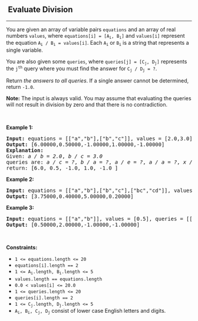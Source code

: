 <h2>  Evaluate Division</h2><hr><div style="user-select: auto;"><p style="user-select: auto;">You are given an array of variable pairs <code style="user-select: auto;">equations</code> and an array of real numbers <code style="user-select: auto;">values</code>, where <code style="user-select: auto;">equations[i] = [A<sub style="user-select: auto;">i</sub>, B<sub style="user-select: auto;">i</sub>]</code> and <code style="user-select: auto;">values[i]</code> represent the equation <code style="user-select: auto;">A<sub style="user-select: auto;">i</sub> / B<sub style="user-select: auto;">i</sub> = values[i]</code>. Each <code style="user-select: auto;">A<sub style="user-select: auto;">i</sub></code> or <code style="user-select: auto;">B<sub style="user-select: auto;">i</sub></code> is a string that represents a single variable.</p>

<p style="user-select: auto;">You are also given some <code style="user-select: auto;">queries</code>, where <code style="user-select: auto;">queries[j] = [C<sub style="user-select: auto;">j</sub>, D<sub style="user-select: auto;">j</sub>]</code> represents the <code style="user-select: auto;">j<sup style="user-select: auto;">th</sup></code> query where you must find the answer for <code style="user-select: auto;">C<sub style="user-select: auto;">j</sub> / D<sub style="user-select: auto;">j</sub> = ?</code>.</p>

<p style="user-select: auto;">Return <em style="user-select: auto;">the answers to all queries</em>. If a single answer cannot be determined, return <code style="user-select: auto;">-1.0</code>.</p>

<p style="user-select: auto;"><strong style="user-select: auto;">Note:</strong> The input is always valid. You may assume that evaluating the queries will not result in division by zero and that there is no contradiction.</p>

<p style="user-select: auto;">&nbsp;</p>
<p style="user-select: auto;"><strong style="user-select: auto;">Example 1:</strong></p>

<pre style="user-select: auto;"><strong style="user-select: auto;">Input:</strong> equations = [["a","b"],["b","c"]], values = [2.0,3.0], queries = [["a","c"],["b","a"],["a","e"],["a","a"],["x","x"]]
<strong style="user-select: auto;">Output:</strong> [6.00000,0.50000,-1.00000,1.00000,-1.00000]
<strong style="user-select: auto;">Explanation:</strong> 
Given: <em style="user-select: auto;">a / b = 2.0</em>, <em style="user-select: auto;">b / c = 3.0</em>
queries are: <em style="user-select: auto;">a / c = ?</em>, <em style="user-select: auto;">b / a = ?</em>, <em style="user-select: auto;">a / e = ?</em>, <em style="user-select: auto;">a / a = ?</em>, <em style="user-select: auto;">x / x = ?</em>
return: [6.0, 0.5, -1.0, 1.0, -1.0 ]
</pre>

<p style="user-select: auto;"><strong style="user-select: auto;">Example 2:</strong></p>

<pre style="user-select: auto;"><strong style="user-select: auto;">Input:</strong> equations = [["a","b"],["b","c"],["bc","cd"]], values = [1.5,2.5,5.0], queries = [["a","c"],["c","b"],["bc","cd"],["cd","bc"]]
<strong style="user-select: auto;">Output:</strong> [3.75000,0.40000,5.00000,0.20000]
</pre>

<p style="user-select: auto;"><strong style="user-select: auto;">Example 3:</strong></p>

<pre style="user-select: auto;"><strong style="user-select: auto;">Input:</strong> equations = [["a","b"]], values = [0.5], queries = [["a","b"],["b","a"],["a","c"],["x","y"]]
<strong style="user-select: auto;">Output:</strong> [0.50000,2.00000,-1.00000,-1.00000]
</pre>

<p style="user-select: auto;">&nbsp;</p>
<p style="user-select: auto;"><strong style="user-select: auto;">Constraints:</strong></p>

<ul style="user-select: auto;">
	<li style="user-select: auto;"><code style="user-select: auto;">1 &lt;= equations.length &lt;= 20</code></li>
	<li style="user-select: auto;"><code style="user-select: auto;">equations[i].length == 2</code></li>
	<li style="user-select: auto;"><code style="user-select: auto;">1 &lt;= A<sub style="user-select: auto;">i</sub>.length, B<sub style="user-select: auto;">i</sub>.length &lt;= 5</code></li>
	<li style="user-select: auto;"><code style="user-select: auto;">values.length == equations.length</code></li>
	<li style="user-select: auto;"><code style="user-select: auto;">0.0 &lt; values[i] &lt;= 20.0</code></li>
	<li style="user-select: auto;"><code style="user-select: auto;">1 &lt;= queries.length &lt;= 20</code></li>
	<li style="user-select: auto;"><code style="user-select: auto;">queries[i].length == 2</code></li>
	<li style="user-select: auto;"><code style="user-select: auto;">1 &lt;= C<sub style="user-select: auto;">j</sub>.length, D<sub style="user-select: auto;">j</sub>.length &lt;= 5</code></li>
	<li style="user-select: auto;"><code style="user-select: auto;">A<sub style="user-select: auto;">i</sub>, B<sub style="user-select: auto;">i</sub>, C<sub style="user-select: auto;">j</sub>, D<sub style="user-select: auto;">j</sub></code> consist of lower case English letters and digits.</li>
</ul>
</div>